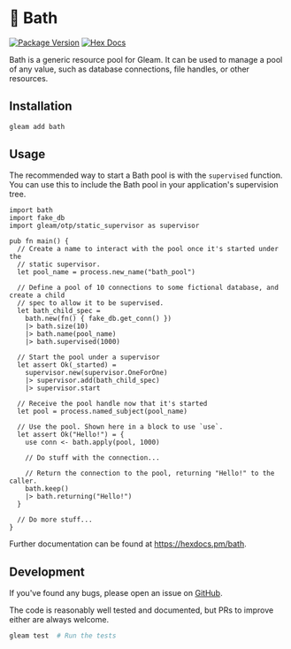 # 🛁 Bath

[![Package Version](https://img.shields.io/hexpm/v/bath)](https://hex.pm/packages/bath)
[![Hex Docs](https://img.shields.io/badge/hex-docs-ffaff3)](https://hexdocs.pm/bath/)

Bath is a generic resource pool for Gleam. It can be used to manage a pool of
any value, such as database connections, file handles, or other resources.

## Installation

```sh
gleam add bath
```

## Usage

The recommended way to start a Bath pool is with the `supervised` function. You
can use this to include the Bath pool in your application's supervision tree.

```gleam
import bath
import fake_db
import gleam/otp/static_supervisor as supervisor

pub fn main() {
  // Create a name to interact with the pool once it's started under the
  // static supervisor.
  let pool_name = process.new_name("bath_pool")

  // Define a pool of 10 connections to some fictional database, and create a child
  // spec to allow it to be supervised.
  let bath_child_spec =
    bath.new(fn() { fake_db.get_conn() })
    |> bath.size(10)
    |> bath.name(pool_name)
    |> bath.supervised(1000)

  // Start the pool under a supervisor
  let assert Ok(_started) =
    supervisor.new(supervisor.OneForOne)
    |> supervisor.add(bath_child_spec)
    |> supervisor.start

  // Receive the pool handle now that it's started
  let pool = process.named_subject(pool_name)

  // Use the pool. Shown here in a block to use `use`.
  let assert Ok("Hello!") = {
    use conn <- bath.apply(pool, 1000)

    // Do stuff with the connection...

    // Return the connection to the pool, returning "Hello!" to the caller.
    bath.keep()
    |> bath.returning("Hello!")
  }

  // Do more stuff...
}
```

Further documentation can be found at <https://hexdocs.pm/bath>.

## Development

If you've found any bugs, please open an issue on
[GitHub](https://github.com/Pevensie/bath/issues).

The code is reasonably well tested and documented, but PRs to improve either are always
welcome.

```sh
gleam test  # Run the tests
```
